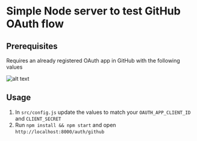 # Simple Node server to test GitHub OAuth flow

## Prerequisites

Requires an already registered OAuth app in GitHub with the following values

![alt text](https://user-images.githubusercontent.com/34455928/103904841-d2ca7980-50cb-11eb-96ff-aa2ea0b02224.png "Registering GitHub Oauth app")

## Usage

1. In `src/config.js` update the values to match your `OAUTH_APP_CLIENT_ID` and `CLIENT_SECRET`
2. Run `npm install && npm start` and open `http://localhost:8000/auth/github`
